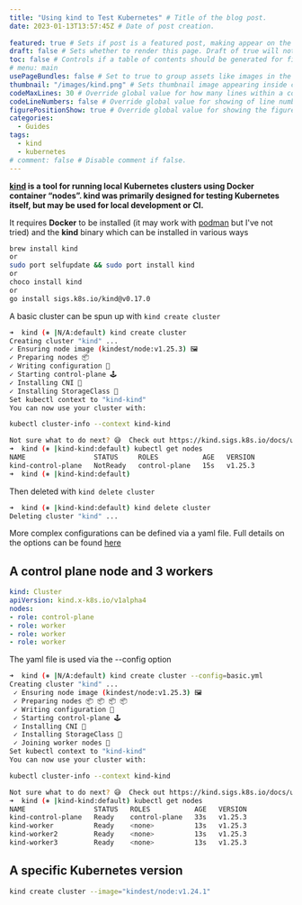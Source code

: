 ```yaml
---
title: "Using kind to Test Kubernetes" # Title of the blog post.
date: 2023-01-13T13:57:45Z # Date of post creation.
 
featured: true # Sets if post is a featured post, making appear on the home page side bar.
draft: false # Sets whether to render this page. Draft of true will not be rendered.
toc: false # Controls if a table of contents should be generated for first-level links automatically.
# menu: main
usePageBundles: false # Set to true to group assets like images in the same folder as this post.
thumbnail: "/images/kind.png" # Sets thumbnail image appearing inside card on homepage.
codeMaxLines: 30 # Override global value for how many lines within a code block before auto-collapsing.
codeLineNumbers: false # Override global value for showing of line numbers within code block.
figurePositionShow: true # Override global value for showing the figure label.
categories:
  - Guides
tags:
  - kind
  - kubernetes
# comment: false # Disable comment if false.
---
```


**[kind](https://kind.sigs.k8s.io/) is a tool for running local Kubernetes clusters using Docker container “nodes”.
kind was primarily designed for testing Kubernetes itself, but may be used for local development or CI.**

It requires **Docker** to be installed (it may work with [podman](https://podman.io/) but I've not tried) and the **kind** binary which can be installed in various ways

```bash
brew install kind
or
sudo port selfupdate && sudo port install kind
or
choco install kind
or
go install sigs.k8s.io/kind@v0.17.0
```
 A basic cluster can be spun up with ```kind create cluster```

 ```bash
 ➜  kind (⎈ |N/A:default) kind create cluster
Creating cluster "kind" ...
 ✓ Ensuring node image (kindest/node:v1.25.3) 🖼
 ✓ Preparing nodes 📦
 ✓ Writing configuration 📜
 ✓ Starting control-plane 🕹️
 ✓ Installing CNI 🔌
 ✓ Installing StorageClass 💾
Set kubectl context to "kind-kind"
You can now use your cluster with:

kubectl cluster-info --context kind-kind

Not sure what to do next? 😅  Check out https://kind.sigs.k8s.io/docs/user/quick-start/
➜  kind (⎈ |kind-kind:default) kubectl get nodes
NAME                 STATUS     ROLES           AGE   VERSION
kind-control-plane   NotReady   control-plane   15s   v1.25.3
➜  kind (⎈ |kind-kind:default)
```

Then deleted with ```kind delete cluster```

```bash
➜  kind (⎈ |kind-kind:default) kind delete cluster
Deleting cluster "kind" ...
```


More complex configurations can be defined via a yaml file. Full details on the options can be found [here](https://kind.sigs.k8s.io/docs/user/configuration/)

## A control plane node and 3 workers

```yaml
kind: Cluster
apiVersion: kind.x-k8s.io/v1alpha4
nodes:
- role: control-plane
- role: worker
- role: worker
- role: worker
```

The yaml file is used via the --config option

```bash
➜  kind (⎈ |N/A:default) kind create cluster --config=basic.yml
Creating cluster "kind" ...
 ✓ Ensuring node image (kindest/node:v1.25.3) 🖼
 ✓ Preparing nodes 📦 📦 📦 📦
 ✓ Writing configuration 📜
 ✓ Starting control-plane 🕹️
 ✓ Installing CNI 🔌
 ✓ Installing StorageClass 💾
 ✓ Joining worker nodes 🚜
Set kubectl context to "kind-kind"
You can now use your cluster with:

kubectl cluster-info --context kind-kind

Not sure what to do next? 😅  Check out https://kind.sigs.k8s.io/docs/user/quick-start/
➜  kind (⎈ |kind-kind:default) kubectl get nodes
NAME                 STATUS   ROLES           AGE   VERSION
kind-control-plane   Ready    control-plane   33s   v1.25.3
kind-worker          Ready    <none>          13s   v1.25.3
kind-worker2         Ready    <none>          13s   v1.25.3
kind-worker3         Ready    <none>          13s   v1.25.3
```

## A specific Kubernetes version

```bash
kind create cluster --image="kindest/node:v1.24.1"
```